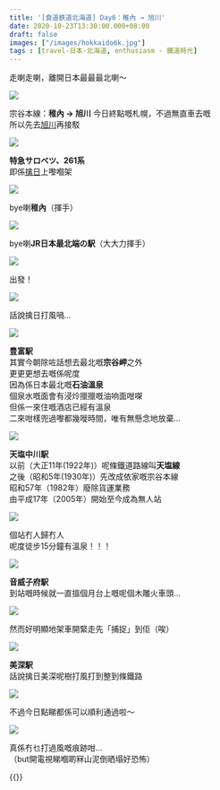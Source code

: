 ```yaml
---
title: '[食道鉄道北海道] Day6：稚內 → 旭川'
date: 2020-10-23T13:30:00.000+08:00
draft: false
images: ["/images/hokkaido6k.jpg"]
tags : [travel-日本-北海道, enthusiasm - 鐵道時光]
---
```


走喇走喇，離開日本最最最北喇～  

![](/images/hokkaido6k1.jpg)

宗谷本線：**稚內 → 旭川**
今日終點嘅札幌，不過無直車去嘅  
所以先去[旭川](https://hidie.net/hokkaido4h/)再接駁  

![](/images/hokkaido6k2.jpg)

**特急サロベツ、261系**  
即係[擒日](https://hidie.net/hokkaido5c/)上嚟嗰架  

![](/images/hokkaido6k3.jpg)

bye喇**稚內**（揮手）  

![](/images/hokkaido6k4.jpg)

bye喇**JR日本最北端の駅**（大大力揮手）  

![](/images/hokkaido6k5.jpg)

出發！

![](/images/hokkaido6k6.jpg)

話說擒日打風喎...

![](/images/hokkaido6k7.jpg)

**豊富駅**  
其實今朝除咗話想去最北嘅**宗谷岬**之外  
更更更想去嘅係呢度  
因為係日本最北嘅**石油溫泉**  
個泉水嘅面會有浸炩擸擸嘅油响面咁㗎  
但係一來住嘅酒店已經有溫泉  
二來咁樣兜過嚟都幾嘥時間，唯有無懸念地放棄...  

![](/images/hokkaido6k9.jpg)

**天塩中川駅**  
以前（大正11年(1922年)）呢條鐵道路線叫**天塩線**  
之後（昭和5年(1930年)）先改成依家嘅宗谷本線  
昭和57年（1982年）廢除貨運業務  
由平成17年（2005年）開始至今成為無人站  

![](/images/hokkaido6k8.jpg)

個站冇人歸冇人  
呢度徒步15分鐘有溫泉！！！  

![](/images/hokkaido6k10.jpg)

**音威子府駅**  
到站嘅時候就一直搵個月台上嘅呢個木雕火車頭...

![](/images/hokkaido6k11.jpg)

然而好明顯地架車開緊走先「捕捉」到佢（唉）  

![](/images/hokkaido6k12.jpg)

**美深駅**  
話說擒日美深呢樹打風打到整到條鐵路

![](/images/hokkaido6k13.jpg)

不過今日點睇都係可以順利通過啦～  

![](/images/hokkaido6k14.jpg)

真係冇乜打過風嘅痕跡咁...  
（but開電視睇嗰啲冧山泥倒晒塌好恐怖）  

  
{{<hokkaido>}}
